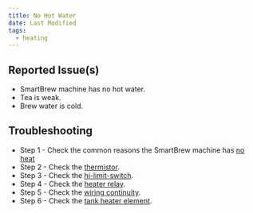 ```yaml
---
title: No Hot Water
date: Last Modified 
tags:
  - heating
---
```

## Reported Issue(s)

- SmartBrew machine has no hot water.
- Tea is weak.
- Brew water is cold.

## Troubleshooting

- Step 1 - Check the common reasons the SmartBrew machine has [no heat](/smartbrew/kb/common-no-hot-water/)
- Step 2 - Check the [thermistor](/smartbrew/kb/check-thermistor/).
- Step 3 - Check the [hi-limit-switch](/smartbrew/kb/check-hi-limit/).
- Step 4 - Check the [heater relay](/smartbrew/kb/check-heater-relay/).
- Step 5 - Check the [wiring continuity](/smartbrew/kb/check-continuity-heater-wiring/).
- Step 6 - Check the [tank heater element](/smartbrew/kb/check-element/).
